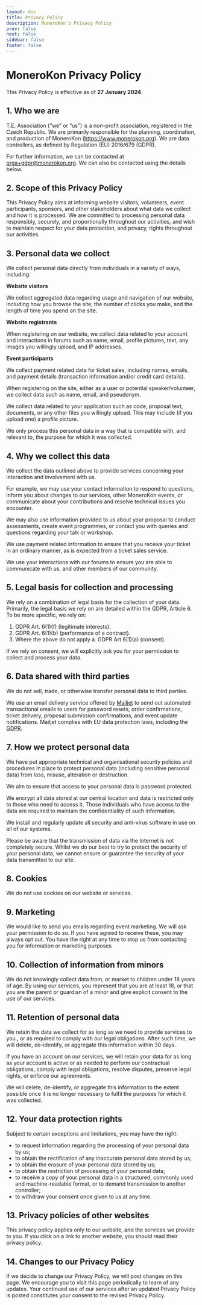 ```yaml
---
layout: doc
title: Privacy Policy
description: MoneroKon's Privacy Policy
prev: false
next: false
sidebar: false
footer: false
---
```



# MoneroKon Privacy Policy

This Privacy Policy is effective as of **27 January 2024**.
 
## 1. Who we are

T.E. Association (“we” or “us”) is a non-profit association, registered in the Czech Republic. We are primarily responsible for the planning, coordination, and production of MoneroKon (https://www.monerokon.org). We are data controllers, as defined by Regulation (EU) 2016/679 (GDPR).

For further information, we can be contacted at orga+gdpr@monerokon.org. We can also be contacted using the details below.

 
## 2. Scope of this Privacy Policy

This Privacy Policy aims at informing website visitors, volunteers, event participants, sponsors, and other stakeholders about what data we collect and how it is processed. We are committed to processing personal data responsibly, securely, and proportionally throughout our activities, and wish to maintain respect for your data protection, and privacy, rights throughout our activities.
 
## 3. Personal data we collect

We collect personal data directly from individuals in a variety of ways, including:

**Website visitors**

We collect aggregated data regarding usage and navigation of our website, including how you browse the site, the number of clicks you make, and the length of time you spend on the site.
 
**Website registrants**

When registering on our website, we collect data related to your account and interactions in forums such as name, email, profile pictures, text, any images you willingly upload, and IP addresses.
 
**Event participants**

We collect payment related data for ticket sales, including names, emails, and payment details (transaction information and/or credit card details).

When registering on the site, either as a user or potential speaker/volunteer, we collect  data such as name, email, and pseudonym.

We collect data related to your application such as code, proposal text, documents, or any other files you willingly upload. This may include (if you upload one) a profile picture.
 
We only process this personal data in a way that is compatible with, and relevant to, the purpose for which it was collected.
 
## 4. Why we collect this data

We collect the data outlined above to provide services concerning your interaction and involvement with us.

For example, we may use your contact information to respond to questions, inform you about changes to our services, other MoneroKon events, or communicate about your contributions and resolve technical issues you encounter.

We may also use information provided to us about your proposal to conduct assessments, create event programmes, or contact you with queries and questions regarding your talk or workshop.

We use payment related information to ensure that you receive your ticket in an ordinary manner, as is expected from a ticket sales service.

We use your interactions with our forums to ensure you are able to communicate with us, and other members of our community.
 
## 5. Legal basis for collection and processing

We rely on a combination of legal basis for the collection of your data. Primarily, the legal basis we rely on are detailed within the GDPR, Article 6. To be more specific, we rely on:

1. GDPR Art. 6(1)(f) (legitimate interests).
2. GDPR Art. 6(1)(b) (performance of a contract).
3. Where the above do not apply
a. GDPR Art 6(1)(a) (consent).

If we rely on consent, we will explicitly ask you for your permission to collect and process your data.
 
## 6. Data shared with third parties

We do not sell, trade, or otherwise transfer personal data to third parties.

We use an email delivery service offered by [Mailjet](https://www.mailgun.com) to send out automated transactional emails to users for password resets, order confirmations, ticket delivery, proposal submission confirmations, and event update notifications. Mailjet complies with EU data protection laws, including the [GDPR](https://www.mailgun.com/gdpr/).

## 7. How we protect personal data

We have put appropriate technical and organisational security policies and procedures in place to protect personal data (including sensitive personal data) from loss, misuse, alteration or destruction.

We aim to ensure that access to your personal data is password protected.

We encrypt all data stored at our central location and data is restricted only to those who need to access it. Those individuals who have access to the data are required to maintain the confidentiality of such information.

We install and regularly update all security and anti-virus software in use on all of our systems.

Please be aware that the transmission of data via the Internet is not completely secure. Whilst we do our best to try to protect the security of your personal data, we cannot ensure or guarantee the security of your data transmitted to our site.

## 8. Cookies

We do not use cookies on our website or services.

## 9. Marketing

We would like to send you emails regarding event marketing. We will ask your permission to do so. If you have agreed to receive these, you may always opt out. You have the right at any time to stop us from contacting you for information or marketing purposes

## 10. Collection of information from minors

We do not knowingly collect data from, or market to children under 18 years of age. By using our services, you represent that you are at least 18, or that you are the parent or guardian  of a minor and give explicit consent to the use of our services.

## 11. Retention of personal data

We retain the data we collect for as long as we need to provide services to you., or as required to comply with our legal obligations. After such time, we will delete, de-identify, or aggregate this information within 30 days.

If you have an account on our services, we will retain your data for as long as your account is active or as needed to perform our contractual obligations, comply with legal obligations, resolve disputes, preserve legal rights, or enforce our agreements.
 
We will delete, de-identify, or aggregate this information to the extent possible once it is no longer necessary to fulfil the purposes for which it was collected.

## 12. Your data protection rights

Subject to certain exceptions and limitations, you may have the right:
- to request information regarding the processing of your personal data by us;
- to obtain the rectification of any inaccurate personal data stored by us;
- to obtain the erasure of your personal data stored by us;
- to obtain the restriction of processing of your personal data;
- to receive a copy of your personal data in a structured, commonly used and machine-readable format, or to demand transmission to another controller;
- to withdraw your consent once given to us at any time.

## 13. Privacy policies of other websites

This privacy policy applies only to our website, and the services we provide to you. If you click on a link to another website, you should read their privacy policy.

## 14. Changes to our Privacy Policy

If we decide to change our Privacy Policy, we will post changes on this page. We encourage you to visit this page periodically to learn of any updates. Your continued use of our services after an updated Privacy Policy is posted constitutes your consent to the revised Privacy Policy.
